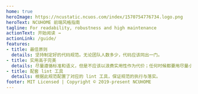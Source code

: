 ```yaml
---
home: true
heroImage: https://ncustatic.ncuos.com/index/1570754776734.logo.png
heroText: NCUHOME 前端风格指南
tagline: For readability, robustness and high maintenance
actionText: 开始阅读 →
actionLink: /guide/
features:
- title: 最佳原则
  details: 坚持制定好的代码规范。无论团队人数多少，代码应该同出一门。
- title: 实用高于完美
  details: 尽量遵循标准和语义，但是不应该以浪费实用性作为代价；任何时候都要用尽量小的复杂度和尽量少的算法来解决问题。
- title: 配套 lint 工具
  details: 根据此规范配置了对应的 lint 工具，保证规范的执行与落实。
footer: MIT Licensed | Copyright © 2019-present NCUHOME
---
```

